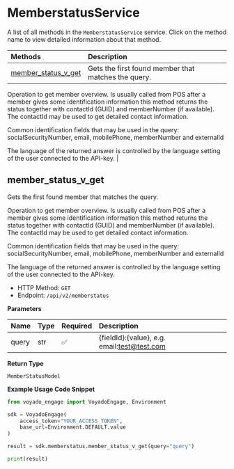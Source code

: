 # MemberstatusService

A list of all methods in the `MemberstatusService` service. Click on the method name to view detailed information about that method.

| Methods                                     | Description                                         |
| :------------------------------------------ | :-------------------------------------------------- |
| [member_status_v_get](#member_status_v_get) | Gets the first found member that matches the query. |

Operation to get member overview. Is usually called from
POS after a member gives some identification information
this method returns the status together with contactId (GUID)
and memberNumber (if available). The contactId may be used
to get detailed contact information.

Common identification fields that may be used in the query:
socialSecurityNumber, email, mobilePhone, memberNumber and externalId

The language of the returned answer is controlled by the language setting of the user connected to the API-key. |

## member_status_v_get

Gets the first found member that matches the query.

Operation to get member overview. Is usually called from
POS after a member gives some identification information
this method returns the status together with contactId (GUID)
and memberNumber (if available). The contactId may be used
to get detailed contact information.

Common identification fields that may be used in the query:
socialSecurityNumber, email, mobilePhone, memberNumber and externalId

The language of the returned answer is controlled by the language setting of the user connected to the API-key.

- HTTP Method: `GET`
- Endpoint: `/api/v2/memberstatus`

**Parameters**

| Name  | Type | Required | Description                                 |
| :---- | :--- | :------- | :------------------------------------------ |
| query | str  | ✅       | {fieldId}:{value}, e.g. email:test@test.com |

**Return Type**

`MemberStatusModel`

**Example Usage Code Snippet**

```python
from voyado_engage import VoyadoEngage, Environment

sdk = VoyadoEngage(
    access_token="YOUR_ACCESS_TOKEN",
    base_url=Environment.DEFAULT.value
)

result = sdk.memberstatus.member_status_v_get(query="query")

print(result)
```

<!-- This file was generated by liblab | https://liblab.com/ -->
